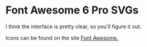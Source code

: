 # Font Awesome 6 Pro SVGs

I think the interface is pretty clear, so you'll figure it out.

Icons can be found on the site [Font Awesome.](https://fontawesome.com/icons)